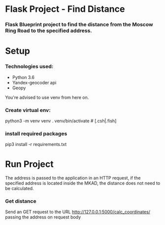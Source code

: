# Flask Project - Find Distance
### Flask Blueprint project to find the distance from the Moscow Ring Road to the specified address. 


# Setup

### Technologies used:

+ Python 3.6
+ Yandex-geocoder api
+ Geopy

You're advised to use venv from here on.

### Create virtual env:

python3 -m venv venv
. venv/bin/activate  # [.csh|.fish]

### install required packages
pip3 install -r requirements.txt

# Run Project

The address is passed to the application in an HTTP request, 
if the specified address is located inside the MKAD, the distance does not need to be calculated.

### Get distance

Send an GET request to the URL http://127.0.0.1:5000/calc_coordinates/ passing the address on request body
